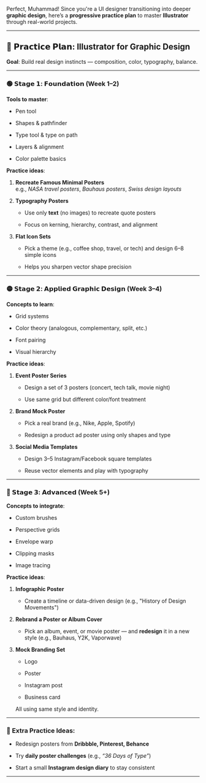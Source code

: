 Perfect, Muhammad! Since you're a UI designer transitioning into deeper **graphic design**, here’s a **progressive practice plan** to master **Illustrator** through real-world projects.

---

## 🎯 𝗣𝗿𝗮𝗰𝘁𝗶𝗰𝗲 𝗣𝗹𝗮𝗻: Illustrator for Graphic Design

**Goal**: Build real design instincts — composition, color, typography, balance.

---

### 🟢 𝗦𝘁𝗮𝗴𝗲 𝟭: 𝗙𝗼𝘂𝗻𝗱𝗮𝘁𝗶𝗼𝗻 (Week 1–2)

**Tools to master**:

- Pen tool
    
- Shapes & pathfinder
    
- Type tool & type on path
    
- Layers & alignment
    
- Color palette basics
    

**Practice ideas**:

1. **Recreate Famous Minimal Posters**  
    e.g., _NASA travel posters_, _Bauhaus posters_, _Swiss design layouts_
    
2. **Typography Posters**
    
    - Use only **text** (no images) to recreate quote posters
        
    - Focus on kerning, hierarchy, contrast, and alignment
        
3. **Flat Icon Sets**
    
    - Pick a theme (e.g., coffee shop, travel, or tech) and design 6–8 simple icons
        
    - Helps you sharpen vector shape precision
        

---

### 🟡 𝗦𝘁𝗮𝗴𝗲 𝟮: 𝗔𝗽𝗽𝗹𝗶𝗲𝗱 𝗚𝗿𝗮𝗽𝗵𝗶𝗰 𝗗𝗲𝘀𝗶𝗴𝗻 (Week 3–4)

**Concepts to learn**:

- Grid systems
    
- Color theory (analogous, complementary, split, etc.)
    
- Font pairing
    
- Visual hierarchy
    

**Practice ideas**:

1. **Event Poster Series**
    
    - Design a set of 3 posters (concert, tech talk, movie night)
        
    - Use same grid but different color/font treatment
        
2. **Brand Mock Poster**
    
    - Pick a real brand (e.g., Nike, Apple, Spotify)
        
    - Redesign a product ad poster using only shapes and type
        
3. **Social Media Templates**
    
    - Design 3–5 Instagram/Facebook square templates
        
    - Reuse vector elements and play with typography
        

---

### 🔴 𝗦𝘁𝗮𝗴𝗲 𝟯: 𝗔𝗱𝘃𝗮𝗻𝗰𝗲𝗱 (Week 5+)

**Concepts to integrate**:

- Custom brushes
    
- Perspective grids
    
- Envelope warp
    
- Clipping masks
    
- Image tracing
    

**Practice ideas**:

1. **Infographic Poster**
    
    - Create a timeline or data-driven design (e.g., "History of Design Movements")
        
2. **Rebrand a Poster or Album Cover**
    
    - Pick an album, event, or movie poster — and **redesign** it in a new style (e.g., Bauhaus, Y2K, Vaporwave)
        
3. **Mock Branding Set**
    
    - Logo
        
    - Poster
        
    - Instagram post
        
    - Business card
        
    
    All using same style and identity.
    

---

### 🧠 Extra Practice Ideas:

- Redesign posters from **Dribbble, Pinterest, Behance**
    
- Try **daily poster challenges** (e.g., _“36 Days of Type”_)
    
- Start a small **Instagram design diary** to stay consistent
    

---
